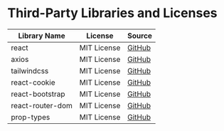 # Third-Party Libraries and Licenses

| Library Name | License | Source |
| --- | --- | --- |
| react | MIT License | [GitHub](https://github.com/facebook/react/blob/main/LICENSE) |
| axios | MIT License | [GitHub](https://github.com/axios/axios) |
| tailwindcss | MIT License | [GitHub](https://github.com/tailwindlabs/tailwindcss/tree/master) |
| react-cookie | MIT License | [GitHub](https://github.com/bendotcodes/cookies) |
| react-bootstrap | MIT License | [GitHub](https://github.com/react-bootstrap/react-bootstrap/blob/master/LICENSE) |
| react-router-dom | MIT License | [GitHub](https://github.com/remix-run/react-router) |
| prop-types | MIT License | [GitHub](https://github.com/facebook/prop-types) |